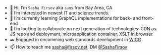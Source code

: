 - 👋 Hi, I’m `Sasha Firsov` aka `suns` from Bay Area, CA
- 👀 I’m interested in newest IT and science trends. 
- 🌱 I’m currently learning GraphQL implementations for back- and front-end
- 💞️ I’m looking to collaborate on next generation of technologies: CDN as JS repo and deployment, microapplication container, XSLT in browser.
- ✒️ Engaged in oncomming web standards development in [WICG](https://github.com/WICG)
- 📫 How to reach me sasha@firsov.net, DM [@SashaFirsov](https://twitter.com/SashaFirsov)
